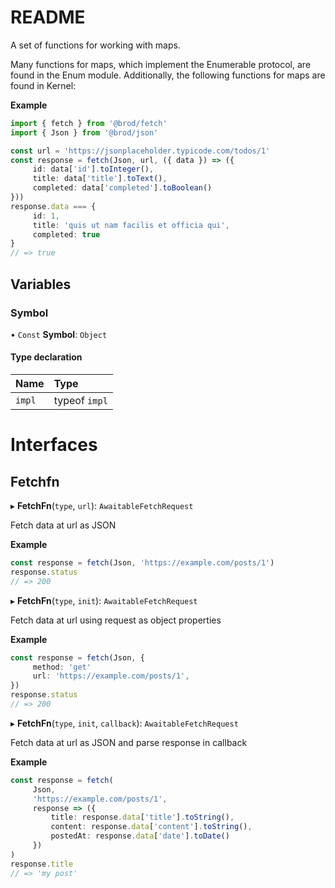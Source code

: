 # README

A set of functions for working with maps.

Many functions for maps, which implement the Enumerable protocol, are found in the Enum module. Additionally, the following functions for maps are found in Kernel:

**Example**

```typescript
import { fetch } from '@brod/fetch'
import { Json } from '@brod/json'

const url = 'https://jsonplaceholder.typicode.com/todos/1'
const response = fetch(Json, url, ({ data }) => ({
     id: data['id'].toInteger(),
     title: data['title'].toText(),
     completed: data['completed'].toBoolean()
}))
response.data === {
     id: 1,
     title: 'quis ut nam facilis et officia qui',
     completed: true
}
// => true
```

## Variables

### Symbol

• `Const` **Symbol**: `Object`

#### Type declaration

| Name | Type |
| :------ | :------ |
| `impl` | typeof `impl` |

# Interfaces

## Fetchfn

▸ **FetchFn**(`type`, `url`): `AwaitableFetchRequest`

Fetch data at url as JSON

**Example**

```typescript
const response = fetch(Json, 'https://example.com/posts/1')
response.status
// => 200
```

▸ **FetchFn**(`type`, `init`): `AwaitableFetchRequest`

Fetch data at url using request as object properties

**Example**

```typescript
const response = fetch(Json, {
     method: 'get'
     url: 'https://example.com/posts/1',
})
response.status
// => 200
```

▸ **FetchFn**(`type`, `init`, `callback`): `AwaitableFetchRequest`

Fetch data at url as JSON and parse response in callback

**Example**

```typescript
const response = fetch(
     Json,
     'https://example.com/posts/1',
     response => ({
         title: response.data['title'].toString(),
         content: response.data['content'].toString(),
         postedAt: response.data['date'].toDate()
     })
)
response.title
// => 'my post'
```
